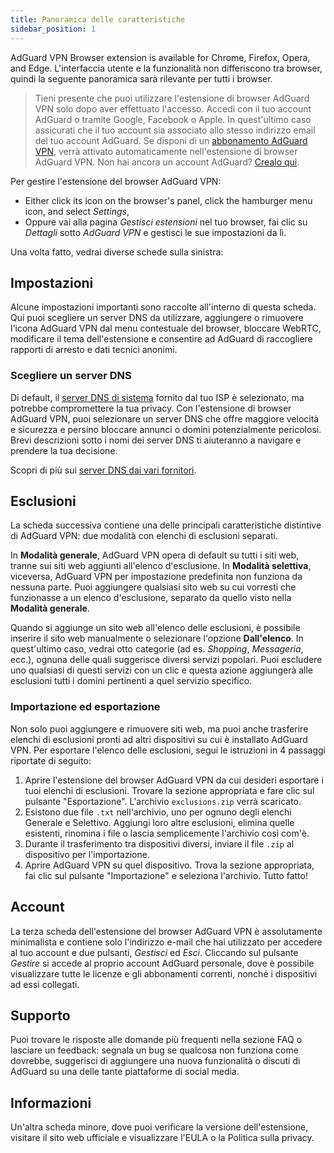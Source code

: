 ```yaml
---
title: Panoramica delle caratteristiche
sidebar_position: 1
---
```


AdGuard VPN Browser extension is available for Chrome, Firefox, Opera, and Edge. L'interfaccia utente e la funzionalità non differiscono tra browser, quindi la seguente panoramica sarà rilevante per tutti i browser.

> Tieni presente che puoi utilizzare l'estensione di browser AdGuard VPN solo dopo aver effettuato l'accesso. Accedi con il tuo account AdGuard o tramite Google, Facebook o Apple. In quest'ultimo caso assicurati che il tuo account sia associato allo stesso indirizzo email del tuo account AdGuard. Se disponi di un [abbonamento AdGuard VPN](/general/subscription.md), verrà attivato automaticamente nell'estensione di browser AdGuard VPN. Non hai ancora un account AdGuard? [Crealo qui](https://auth.adguard.com/registration.html).

Per gestire l'estensione del browser AdGuard VPN:

* Either click its icon on the browser's panel, click the hamburger menu icon, and select *Settings*,
* Oppure vai alla pagina *Gestisci estensioni* nel tuo browser, fai clic su *Dettagli* sotto *AdGuard VPN* e gestisci le sue impostazioni da lì.

Una volta fatto, vedrai diverse schede sulla sinistra:

## Impostazioni

Alcune impostazioni importanti sono raccolte all'interno di questa scheda. Qui puoi scegliere un server DNS da utilizzare, aggiungere o rimuovere l'icona AdGuard VPN dal menu contestuale del browser, bloccare WebRTC, modificare il tema dell'estensione e consentire ad AdGuard di raccogliere rapporti di arresto e dati tecnici anonimi.

### Scegliere un server DNS

Di default, il [server DNS di sistema](https://adguard-dns.io/kb/general/dns-filtering/#what-is-dns) fornito dal tuo ISP è selezionato, ma potrebbe compromettere la tua privacy. Con l'estensione di browser AdGuard VPN, puoi selezionare un server DNS che offre maggiore velocità e sicurezza e persino bloccare annunci o domini potenzialmente pericolosi. Brevi descrizioni sotto i nomi dei server DNS ti aiuteranno a navigare e prendere la tua decisione.

Scopri di più sui [server DNS dai vari fornitori](https://adguard-dns.io/kb/general/dns-providers/).

## Esclusioni

La scheda successiva contiene una delle principali caratteristiche distintive di AdGuard VPN: due modalità con elenchi di esclusioni separati.

In **Modalità generale**, AdGuard VPN opera di default su tutti i siti web, tranne sui siti web aggiunti all'elenco d'esclusione. In **Modalità selettiva**, viceversa, AdGuard VPN per impostazione predefinita non funziona da nessuna parte. Puoi aggiungere qualsiasi sito web su cui vorresti che funzionasse a un elenco d'esclusione, separato da quello visto nella **Modalità generale**.

Quando si aggiunge un sito web all'elenco delle esclusioni, è possibile inserire il sito web manualmente o selezionare l'opzione **Dall'elenco**. In quest'ultimo caso, vedrai otto categorie (ad es. *Shopping*, *Messageria*, ecc.), ognuna delle quali suggerisce diversi servizi popolari. Puoi escludere uno qualsiasi di questi servizi con un clic e questa azione aggiungerà alle esclusioni tutti i domini pertinenti a quel servizio specifico.

### Importazione ed esportazione

Non solo puoi aggiungere e rimuovere siti web, ma puoi anche trasferire elenchi di esclusioni pronti ad altri dispositivi su cui è installato AdGuard VPN. Per esportare l'elenco delle esclusioni, segui le istruzioni in 4 passaggi riportate di seguito:

1. Aprire l'estensione del browser AdGuard VPN da cui desideri esportare i tuoi elenchi di esclusioni. Trovare la sezione appropriata e fare clic sul pulsante "Esportazione". L'archivio `exclusions.zip` verrà scaricato.
2. Esistono due file `.txt` nell'archivio, uno per ognuno degli elenchi Generale e Selettivo. Aggiungi loro altre esclusioni, elimina quelle esistenti, rinomina i file o lascia semplicemente l'archivio così com'è.
3. Durante il trasferimento tra dispositivi diversi, inviare il file `.zip` al dispositivo per l'importazione.
4. Aprire AdGuard VPN su quel dispositivo. Trova la sezione appropriata, fai clic sul pulsante "Importazione" e seleziona l'archivio. Tutto fatto!

## Account

La terza scheda dell'estensione del browser AdGuard VPN è assolutamente minimalista e contiene solo l'indirizzo e-mail che hai utilizzato per accedere al tuo account e due pulsanti, *Gestisci* ed *Esci*. Cliccando sul pulsante *Gestire* si accede al proprio account AdGuard personale, dove è possibile visualizzare tutte le licenze e gli abbonamenti correnti, nonché i dispositivi ad essi collegati.

## Supporto

Puoi trovare le risposte alle domande più frequenti nella sezione FAQ o lasciare un feedback: segnala un bug se qualcosa non funziona come dovrebbe, suggerisci di aggiungere una nuova funzionalità o discuti di AdGuard su una delle tante piattaforme di social media.

## Informazioni

Un'altra scheda minore, dove puoi verificare la versione dell'estensione, visitare il sito web ufficiale e visualizzare l'EULA o la Politica sulla privacy.
